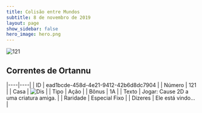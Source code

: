 ```yaml
---
title: Colisão entre Mundos
subtitle: 8 de novembro de 2019
layout: page
show_sidebar: false
hero_image: hero.png
---
```


![121](https://cdn.keyforgegame.com/media/card_front/pt/452_121_XC9P7RW4P8C4_pt.png)

## Correntes de Ortannu

|----|----|
| ID | ead1bcde-458d-4e21-9412-42b6d8dc7904 |
| Número | 121 |
| Casa | ![Dis](https://archonarcana.com/images/thumb/e/e8/Dis.png/22px-Dis.png "Dis") |
| Tipo | Ação |
| Bônus | 1A |
| Texto | Jogar: Cause 2D a uma criatura amiga. |
| Raridade | Especial Fixo |
| Dizeres | Ele está vindo… |

